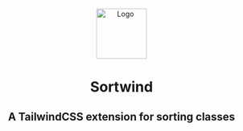 <br />
<p align="center">
  <a href="https://sortwind.jmsuarez.dev">
    <img src="https://github.com/Juanma0186/Sortwind/assets/87316519/33413217-1fc0-4784-ab3d-0258d91e7312" alt="Logo" height="100">

  </a>
  <h1 align="center"><b>Sortwind</b></h1>
</p>

<h2 align="center">
  A TailwindCSS extension for sorting classes
  <br />
  <br />
</h2>

